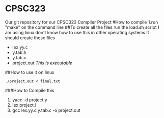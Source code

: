 # CPSC323
Our git repository for our CPSC323 Compiler Project
#How to compile 
1.run "make" on the command line
##To create all the files run the load.sh script
I am using linux don't know how to use this in other operating systems
It should create these files
* lex.yy.c
* y.tab.h
* y.tab.c
* project.out _This is executable_

##How to use it on linux

	./project.out < final.txt

###How to Compile this 
1. yacc -d project.y
2. lex project.l
3. gcc lex.yy.c y.tab.c -o project.out
